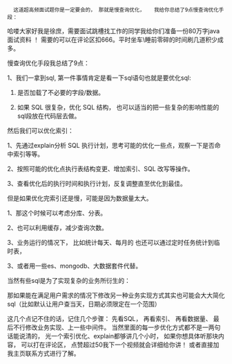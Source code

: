       这道超高频面试题你是一定要会的， 那就是慢查询优化，   我给你总结了9点慢查询优化手段： 

哈喽大家好我是徐庶，需要面试跳槽找工作的同学我给你们准备一份80万字java面试资料 ！  需要的可以在评论区扣666。平时坐车\睡前零碎的时间刷几道积少成多。

慢查询优化手段我总结了9点：

1、我们一拿到sql, 第一件事情肯定是看一下sql语句也就是要优化sql:

1. 是否加载了不必要的字段/数据。

2. 如果 SQL 很复杂，优化 SQL 结构， 也可以适当的把一些复杂的影响性能的sql段放在代码层去做。

然后我们可以优化索引：

1、先通过explain分析 SQL 执行计划，思考可能的优化一些点，观察一下是否命中索引等等。

2、按照可能的优化点执行表结构变更、增加索引、SQL 改写等操作。

3、查看优化后的执行时间和执行计划，反复调整直至优化到最佳。

但是如果优化完索引还是慢，可能是因为数据量太大。

1、那这个时候可以考虑分库、分表。

2、也可以利用缓存，减少查询次数。

3、业务运行的情况下， 比如统计每天、每月的 也还可以通过定时任务统计到临时表，

3、或者用一些es、mongodb、大数据套件代替。

当然有些sql是为了实现复杂的业务所衍生的：

那如果能在满足用户需求的情况下修改另一种业务实现方式其实也可能会大大简化sql（比如默认让用户查当天，日期必须限定在一个范围）

这几个点记不住的话，记住几个步骤： 先看SQL， 再看索引、 再看数据量、 最后不行修改业务实现、上一些中间件。   当然里面的每一步优化方式都不是一两句话能说清的， 光一个索引优化、explain都够讲几个小时， 如果你想具体听那块内容， 可以打在评论区， 点赞超过50我下一个视频就会详细给你讲！  或者直接加我主页联系方式进行了解。
